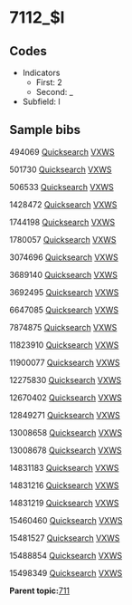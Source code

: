 # 7112\_$l

## Codes

-   Indicators
    -   First: 2
    -   Second: \_
-   Subfield: l

## Sample bibs

494069 [Quicksearch](https://search.library.yale.edu/catalog/494069) [VXWS](http://prodorbis.library.yale.edu:7014/vxws/GetHoldingsService?bibId=494069)

501730 [Quicksearch](https://search.library.yale.edu/catalog/501730) [VXWS](http://prodorbis.library.yale.edu:7014/vxws/GetHoldingsService?bibId=501730)

506533 [Quicksearch](https://search.library.yale.edu/catalog/506533) [VXWS](http://prodorbis.library.yale.edu:7014/vxws/GetHoldingsService?bibId=506533)

1428472 [Quicksearch](https://search.library.yale.edu/catalog/1428472) [VXWS](http://prodorbis.library.yale.edu:7014/vxws/GetHoldingsService?bibId=1428472)

1744198 [Quicksearch](https://search.library.yale.edu/catalog/1744198) [VXWS](http://prodorbis.library.yale.edu:7014/vxws/GetHoldingsService?bibId=1744198)

1780057 [Quicksearch](https://search.library.yale.edu/catalog/1780057) [VXWS](http://prodorbis.library.yale.edu:7014/vxws/GetHoldingsService?bibId=1780057)

3074696 [Quicksearch](https://search.library.yale.edu/catalog/3074696) [VXWS](http://prodorbis.library.yale.edu:7014/vxws/GetHoldingsService?bibId=3074696)

3689140 [Quicksearch](https://search.library.yale.edu/catalog/3689140) [VXWS](http://prodorbis.library.yale.edu:7014/vxws/GetHoldingsService?bibId=3689140)

3692495 [Quicksearch](https://search.library.yale.edu/catalog/3692495) [VXWS](http://prodorbis.library.yale.edu:7014/vxws/GetHoldingsService?bibId=3692495)

6647085 [Quicksearch](https://search.library.yale.edu/catalog/6647085) [VXWS](http://prodorbis.library.yale.edu:7014/vxws/GetHoldingsService?bibId=6647085)

7874875 [Quicksearch](https://search.library.yale.edu/catalog/7874875) [VXWS](http://prodorbis.library.yale.edu:7014/vxws/GetHoldingsService?bibId=7874875)

11823910 [Quicksearch](https://search.library.yale.edu/catalog/11823910) [VXWS](http://prodorbis.library.yale.edu:7014/vxws/GetHoldingsService?bibId=11823910)

11900077 [Quicksearch](https://search.library.yale.edu/catalog/11900077) [VXWS](http://prodorbis.library.yale.edu:7014/vxws/GetHoldingsService?bibId=11900077)

12275830 [Quicksearch](https://search.library.yale.edu/catalog/12275830) [VXWS](http://prodorbis.library.yale.edu:7014/vxws/GetHoldingsService?bibId=12275830)

12670402 [Quicksearch](https://search.library.yale.edu/catalog/12670402) [VXWS](http://prodorbis.library.yale.edu:7014/vxws/GetHoldingsService?bibId=12670402)

12849271 [Quicksearch](https://search.library.yale.edu/catalog/12849271) [VXWS](http://prodorbis.library.yale.edu:7014/vxws/GetHoldingsService?bibId=12849271)

13008658 [Quicksearch](https://search.library.yale.edu/catalog/13008658) [VXWS](http://prodorbis.library.yale.edu:7014/vxws/GetHoldingsService?bibId=13008658)

13008678 [Quicksearch](https://search.library.yale.edu/catalog/13008678) [VXWS](http://prodorbis.library.yale.edu:7014/vxws/GetHoldingsService?bibId=13008678)

14831183 [Quicksearch](https://search.library.yale.edu/catalog/14831183) [VXWS](http://prodorbis.library.yale.edu:7014/vxws/GetHoldingsService?bibId=14831183)

14831216 [Quicksearch](https://search.library.yale.edu/catalog/14831216) [VXWS](http://prodorbis.library.yale.edu:7014/vxws/GetHoldingsService?bibId=14831216)

14831219 [Quicksearch](https://search.library.yale.edu/catalog/14831219) [VXWS](http://prodorbis.library.yale.edu:7014/vxws/GetHoldingsService?bibId=14831219)

15460460 [Quicksearch](https://search.library.yale.edu/catalog/15460460) [VXWS](http://prodorbis.library.yale.edu:7014/vxws/GetHoldingsService?bibId=15460460)

15481527 [Quicksearch](https://search.library.yale.edu/catalog/15481527) [VXWS](http://prodorbis.library.yale.edu:7014/vxws/GetHoldingsService?bibId=15481527)

15488854 [Quicksearch](https://search.library.yale.edu/catalog/15488854) [VXWS](http://prodorbis.library.yale.edu:7014/vxws/GetHoldingsService?bibId=15488854)

15498349 [Quicksearch](https://search.library.yale.edu/catalog/15498349) [VXWS](http://prodorbis.library.yale.edu:7014/vxws/GetHoldingsService?bibId=15498349)

**Parent topic:**[711](../../tags/711/711.md)

